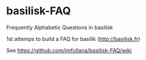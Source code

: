 # basilisk-FAQ
Frequently Alphabetic Questions in basilisk

1st attemps to build a FAQ for basilik (http://basilisk.fr)

See https://github.com/jmfullana/basilisk-FAQ/wiki
